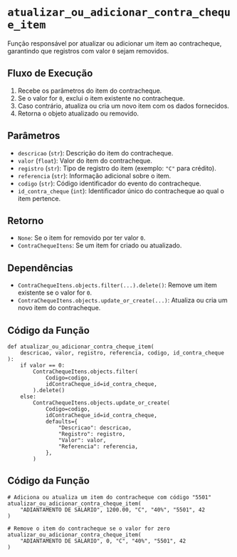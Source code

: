# `atualizar_ou_adicionar_contra_cheque_item`

Função responsável por atualizar ou adicionar um item ao contracheque, garantindo que registros com valor `0` sejam removidos.

## Fluxo de Execução

1. Recebe os parâmetros do item do contracheque.
2. Se o valor for `0`, exclui o item existente no contracheque.
3. Caso contrário, atualiza ou cria um novo item com os dados fornecidos.
4. Retorna o objeto atualizado ou removido.

## Parâmetros

- `descricao` (`str`): Descrição do item do contracheque.
- `valor` (`float`): Valor do item do contracheque.
- `registro` (`str`): Tipo de registro do item (exemplo: `"C"` para crédito).
- `referencia` (`str`): Informação adicional sobre o item.
- `codigo` (`str`): Código identificador do evento do contracheque.
- `id_contra_cheque` (`int`): Identificador único do contracheque ao qual o item pertence.

## Retorno

- `None`: Se o item for removido por ter valor `0`.
- `ContraChequeItens`: Se um item for criado ou atualizado.

## Dependências

- `ContraChequeItens.objects.filter(...).delete()`: Remove um item existente se o valor for `0`.
- `ContraChequeItens.objects.update_or_create(...)`: Atualiza ou cria um novo item do contracheque.

## Código da Função

```{py3 linenums="1"}
def atualizar_ou_adicionar_contra_cheque_item(
    descricao, valor, registro, referencia, codigo, id_contra_cheque
):
    if valor == 0:
        ContraChequeItens.objects.filter(
            Codigo=codigo,
            idContraCheque_id=id_contra_cheque,
        ).delete()
    else:
        ContraChequeItens.objects.update_or_create(
            Codigo=codigo,
            idContraCheque_id=id_contra_cheque,
            defaults={
                "Descricao": descricao,
                "Registro": registro,
                "Valor": valor,
                "Referencia": referencia,
            },
        )
```

## Código da Função

```{py3 linenums="1"}
# Adiciona ou atualiza um item do contracheque com código "5501"
atualizar_ou_adicionar_contra_cheque_item(
    "ADIANTAMENTO DE SALÁRIO", 1200.00, "C", "40%", "5501", 42
)

# Remove o item do contracheque se o valor for zero
atualizar_ou_adicionar_contra_cheque_item(
    "ADIANTAMENTO DE SALÁRIO", 0, "C", "40%", "5501", 42
)
```
